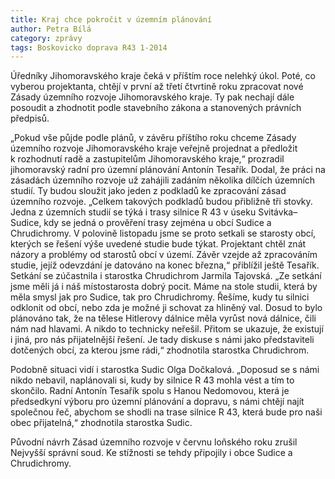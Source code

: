 ```yaml
---
title: Kraj chce pokročit v územním plánování
author: Petra Bílá
category: zprávy
tags: Boskovicko doprava R43 1-2014
---
```


Úředníky Jihomoravského kraje čeká v příštím roce nelehký úkol. Poté, co vyberou projektanta, chtějí v první až třetí čtvrtině roku zpracovat nové Zásady územního rozvoje Jihomoravského kraje. Ty pak nechají dále posoudit a zhodnotit podle stavebního zákona a stanovených právních předpisů.

„Pokud vše půjde podle plánů, v závěru příštího roku chceme Zásady územního rozvoje Jihomoravského kraje veřejně projednat a předložit k rozhodnutí radě a zastupitelům Jihomoravského kraje,“ prozradil jihomoravský radní pro územní plánování Antonín Tesařík. Dodal, že práci na zásadách územního rozvoje už zahájili zadáním několika dílčích územních studií. Ty budou sloužit jako jeden z podkladů ke zpracování zásad územního rozvoje. „Celkem takových podkladů budou přibližně tři stovky. Jedna z územních studií se týká i trasy silnice R 43 v úseku Svitávka–Sudice, kdy se jedná o prověření trasy zejména u obcí Sudice a Chrudichromy. V polovině listopadu jsme se proto setkali se starosty obcí, kterých se řešení výše uvedené studie bude týkat. Projektant chtěl znát názory a problémy od starostů obcí v území. Závěr vzejde až zpracováním studie, jejíž odevzdání je datováno na konec března,“ přiblížil ještě Tesařík.
Setkání se zúčastnila i starostka Chrudichrom Jarmila Tajovská. „Ze setkání jsme měli já i náš místostarosta dobrý pocit. Máme na stole studii, která by měla smysl jak pro Sudice, tak pro Chrudichromy. Řešíme, kudy tu silnici odklonit od obcí, nebo zda je možné ji schovat za hliněný val. Dosud to bylo plánováno tak, že na tělese Hitlerovy dálnice měla vyrůst nová dálnice, čili nám nad hlavami. A nikdo to technicky neřešil. Přitom se ukazuje, že existují i jiná, pro nás přijatelnější řešení. Je tady diskuse s námi jako představiteli dotčených obcí, za kterou jsme rádi,“ zhodnotila starostka Chrudichrom.

Podobně situaci vidí i starostka Sudic Olga Dočkalová. „Doposud se s námi nikdo nebavil, naplánovali si, kudy by silnice R 43 mohla vést a tím to skončilo. Radní Antonín Tesařík spolu s Hanou Nedomovou, která je předsedkyní výboru pro územní plánování a dopravu, s námi chtějí najít společnou řeč, abychom se shodli na trase silnice R 43, která bude pro naši obec přijatelná,“ zhodnotila starostka Sudic.

Původní návrh Zásad územního rozvoje v červnu loňského roku zrušil Nejvyšší správní soud. Ke stížnosti se tehdy připojily i obce Sudice a Chrudichromy.
